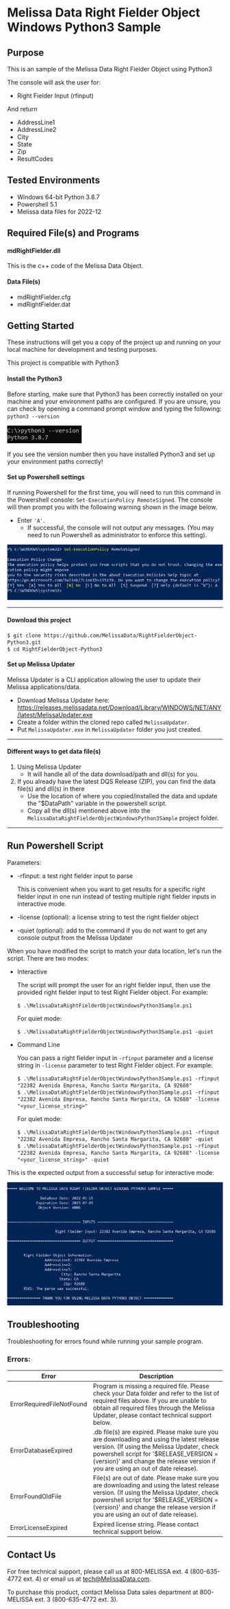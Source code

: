 # Melissa Data Right Fielder Object Windows Python3 Sample

## Purpose

This is an sample of the Melissa Data Right Fielder Object using Python3

The console will ask the user for:

- Right Fielder Input (rfinput)

And return 

- AddressLine1
- AddressLine2
- City
- State
- Zip
- ResultCodes

## Tested Environments

- Windows 64-bit Python 3.8.7
- Powershell 5.1
- Melissa data files for 2022-12

## Required File(s) and Programs

#### mdRightFielder.dll

This is the c++ code of the Melissa Data Object.

#### Data File(s)
- mdRightFielder.cfg
- mdRightFielder.dat

## Getting Started
These instructions will get you a copy of the project up and running on your local machine for development and testing purposes.

This project is compatible with Python3

#### Install the Python3
Before starting, make sure that Python3 has been correctly installed on your machine and your environment paths are configured. 
If you are unsure, you can check by opening a command prompt window and typing the following:
`python3 --version`

 ![alt text](/screenshots/python_version.PNG)

If you see the version number then you have installed Python3 and set up your environment paths correctly!


#### Set up Powershell settings

If running Powershell for the first time, you will need to run this command in the Powershell console: `Set-ExecutionPolicy RemoteSigned`.
The console will then prompt you with the following warning shown in the image below. 
 - Enter `'A'`. 
 	- If successful, the console will not output any messages. (You may need to run Powershell as administrator to enforce this setting).
	
 ![alt text](/screenshots/powershell_executionpolicy.png)

----------------------------------------

#### Download this project
```
$ git clone https://github.com/MelissaData/RightFielderObject-Python3.git
$ cd RightFielderObject-Python3
```

#### Set up Melissa Updater 

Melissa Updater is a CLI application allowing the user to update their Melissa applications/data. 

- Download Melissa Updater here: <https://releases.melissadata.net/Download/Library/WINDOWS/NET/ANY/latest/MelissaUpdater.exe>
- Create a folder within the cloned repo called `MelissaUpdater`.
- Put `MelissaUpdater.exe` in `MelissaUpdater` folder you just created.

----------------------------------------

#### Different ways to get data file(s)
1.  Using Melissa Updater
	- It will handle all of the data download/path and dll(s) for you. 
2.  If you already have the latest DQS Release (ZIP), you can find the data file(s) and dll(s) in there
	- Use the location of where you copied/installed the data and update the "$DataPath" variable in the powershell script.
	- Copy all the dll(s) mentioned above into the `MelissaDataRightFielderObjectWindowsPython3Sample` project folder.
	
----------------------------------------

## Run Powershell Script
Parameters:
- -rfinput: a test right fielder input to parse
 	
  This is convenient when you want to get results for a specific right fielder input in one run instead of testing multiple right fielder inputs in interactive mode.  

- -license (optional): a license string to test the right fielder object
- -quiet (optional): add to the command if you do not want to get any console output from the Melissa Updater

When you have modified the script to match your data location, let's run the script. There are two modes:
- Interactive 

	The script will prompt the user for an right fielder input, then use the provided right fielder input to test Right Fielder object. For example:
	```
	$ .\MelissaDataRightFielderObjectWindowsPython3Sample.ps1
	```
    For quiet mode:
    ```
    $ .\MelissaDataRightFielderObjectWindowsPython3Sample.ps1 -quiet
    ```
- Command Line 

	You can pass a right fielder input in ```-rfinput``` parameter and a license string in ```-license``` parameter to test Right Fielder object. For example:
	```
    $ .\MelissaDataRightFielderObjectWindowsPython3Sample.ps1 -rfinput "22382 Avenida Empresa, Rancho Santa Margarita, CA 92688" 
    $ .\MelissaDataRightFielderObjectWindowsPython3Sample.ps1 -rfinput "22382 Avenida Empresa, Rancho Santa Margarita, CA 92688" -license "<your_license_string>"
    ```
	For quiet mode:
    ```
    $ .\MelissaDataRightFielderObjectWindowsPython3Sample.ps1 -rfinput "22382 Avenida Empresa, Rancho Santa Margarita, CA 92688" -quiet
    $ .\MelissaDataRightFielderObjectWindowsPython3Sample.ps1 -rfinput "22382 Avenida Empresa, Rancho Santa Margarita, CA 92688" -license "<your_license_string>" -quiet
    ```
This is the expected output from a successful setup for interactive mode:

![alt text](/screenshots/output.png)

    
## Troubleshooting

Troubleshooting for errors found while running your sample program.

### Errors:

| Error      | Description |
| ----------- | ----------- |
| ErrorRequiredFileNotFound      | Program is missing a required file. Please check your Data folder and refer to the list of required files above. If you are unable to obtain all required files through the Melissa Updater, please contact technical support below. |
| ErrorDatabaseExpired   | .db file(s) are expired. Please make sure you are downloading and using the latest release version. (If using the Melissa Updater, check powershell script for '$RELEASE_VERSION = {version}'  and change the release version if you are using an out of date release).     |
| ErrorFoundOldFile   | File(s) are out of date. Please make sure you are downloading and using the latest release version. (If using the Melissa Updater, check powershell script for '$RELEASE_VERSION = {version}'  and change the release version if you are using an out of date release).    |
| ErrorLicenseExpired   | Expired license string. Please contact technical support below. |


## Contact Us

For free technical support, please call us at 800-MELISSA ext. 4
(800-635-4772 ext. 4) or email us at tech@MelissaData.com.

To purchase this product, contact Melissa Data sales department at
800-MELISSA ext. 3 (800-635-4772 ext. 3).
